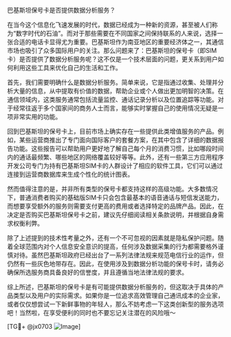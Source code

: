 巴基斯坦保号卡是否提供数据分析服务？

在当今这个信息化飞速发展的时代，数据已经成为一种新的资源，甚至被人们称为“数字时代的石油”。而对于那些需要在不同国家之间保持联系的人来说，选择一张合适的电话卡显得尤为重要。巴基斯坦作为南亚地区的重要经济体之一，其通信市场也吸引了众多国际用户的关注。那么问题来了：巴基斯坦的保号卡（即SIM卡）是否提供了数据分析服务呢？这不仅是一个技术层面的问题，更关系到用户如何利用这些工具来优化自己的生活和工作。

首先，我们需要明确什么是数据分析服务。简单来说，它是指通过收集、处理并分析大量的信息，从中提取有价值的数据，帮助企业或个人做出更加明智的决策。在通信领域内，这类服务通常包括流量监控、通话记录分析以及位置追踪等功能。对于经常往返于多个国家间的商务人士而言，能够实时掌握自己的使用情况无疑是一项非常实用的功能。

回到巴基斯坦的保号卡上，目前市场上确实存在一些提供此类增值服务的产品。例如，某些运营商推出了专门面向国际客户的套餐方案，在其中包含了详细的数据报告功能。这些报告可以帮助用户更好地了解自己每个月的消费习惯，比如哪段时间内的通话最频繁、哪些地区的网络覆盖较好等等。此外，还有一些第三方应用程序开发公司专门为持有巴基斯坦SIM卡的人群设计了相应的软件工具，它们可以通过连接到运营商数据库来生成个性化的统计图表。

然而值得注意的是，并非所有类型的保号卡都支持这样的高级功能。大多数情况下，普通消费者购买的基础版SIM卡只会包含最基本的语音通话与短信发送能力，而想要享受额外的服务则需要支付更高的费用或者选择特定的品牌产品。因此，在决定是否购买巴基斯坦保号卡之前，建议先仔细阅读相关条款说明，并根据自身需求权衡利弊。

除了上述提到的技术性考量之外，还有一个不可忽视的因素就是隐私保护问题。随着全球范围内对个人信息安全意识的提高，任何涉及数据采集的行为都需要格外谨慎对待。虽然巴基斯坦政府已经出台了一系列法律法规来规范电信行业的运作，但仍然有一些灰色地带存在。因此，在使用涉及到数据分析功能的保号卡时，请务必确保所选服务商具备良好的信誉度，并且遵循当地法律法规的要求。

综上所述，巴基斯坦的保号卡是有可能提供数据分析服务的，但这取决于具体的产品类型以及用户的实际需求。如果你是一位追求高效管理自己通讯成本的企业家，或者仅仅想尝试一下新鲜事物的年轻人，那么不妨考虑一下这类创新型的服务选项吧！当然啦，在享受便利的同时也不要忘记关注潜在的风险哦～

[TG💪+ @jx0703 ![Image](https://github.com/user-attachments/assets/dbca1d08-cadb-493c-b0ec-ad6f7a83f270)]